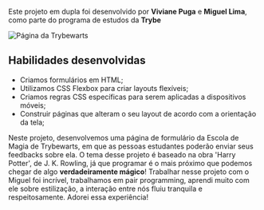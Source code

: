 Este projeto em dupla foi desenvolvido por **Viviane Puga** e **Miguel Lima**, como parte do programa de estudos da **Trybe**

![Página da Trybewarts](./img-project.png)


## Habilidades desenvolvidas

* Criamos formulários em HTML;
* Utilizamos CSS Flexbox para criar layouts flexíveis;
* Criamos regras CSS específicas para serem aplicadas a dispositivos móveis;
* Construir páginas que alteram o seu layout de acordo com a orientação da tela;

Neste projeto, desenvolvemos uma página de formulário da Escola de Magia de Trybewarts, em que as pessoas estudantes poderão enviar seus feedbacks sobre ela. O tema desse projeto é baseado na obra 'Harry Potter', de J. K. Rowling, já que programar é o mais próximo que podemos chegar de algo **verdadeiramente mágico**! 
Trabalhar nesse projeto com o Miguel foi incrível, trabalhamos em pair programming, aprendi muito com ele sobre estilização, a interação entre nós fluiu tranquila e respeitosamente. Adorei essa experiência!